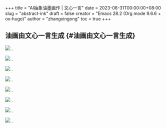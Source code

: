 +++
title = "AI抽象油墨画作 | 文心一言"
date = 2023-08-31T00:00:00+08:00
slug = "abstract-ink"
draft = false
creator = "Emacs 28.2 (Org mode 9.6.6 + ox-hugo)"
author = "zhangxingong"
toc = true
+++

## 油画由文心一言生成 {#油画由文心一言生成}

![](/img/11-41-49_4_screenshot.png)
.

![](/img/11-43-17_4_screenshot.png)
.

![](/img/11-43-59_4_screenshot.png)
.

![](/img/11-45-03_4_screenshot.png)
.

![](/img/11-45-46_4_screenshot.png)
.

![](/img/11-47-18_4_screenshot.png)
.

![](/img/11-48-30_4_screenshot.png)
.

![](/img/11-49-33_4_screenshot.png)
.
